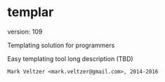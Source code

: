 templar
=======

version: 109

Templating solution for programmers

Easy templating tool long description (TBD)

	Mark Veltzer <mark.veltzer@gmail.com>, 2014-2016
